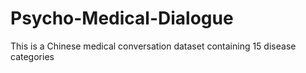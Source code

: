 # Psycho-Medical-Dialogue
This is a Chinese medical conversation dataset containing 15 disease categories
